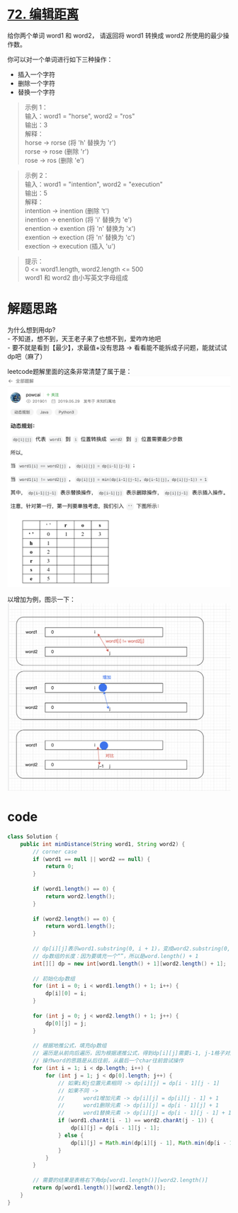 # [72. 编辑距离](https://leetcode.cn/problems/edit-distance/description/?envType=company&envId=bytedance&favoriteSlug=bytedance-thirty-days)

给你两个单词 word1 和 word2， 请返回将 word1 转换成 word2 所使用的最少操作数。

你可以对一个单词进行如下三种操作：
- 插入一个字符
- 删除一个字符
- 替换一个字符
 

>示例 1：<br>
输入：word1 = "horse", word2 = "ros"<br>
输出：3<br>
解释：<br>
horse -> rorse (将 'h' 替换为 'r')<br>
rorse -> rose (删除 'r')<br>
rose -> ros (删除 'e')

>示例 2：<br>
输入：word1 = "intention", word2 = "execution"<br>
输出：5<br>
解释：<br>
intention -> inention (删除 't')<br>
inention -> enention (将 'i' 替换为 'e')<br>
enention -> exention (将 'n' 替换为 'x')<br>
exention -> exection (将 'n' 替换为 'c')<br>
exection -> execution (插入 'u')
 

>提示：<br>
0 <= word1.length, word2.length <= 500<br>
word1 和 word2 由小写英文字母组成

# 解题思路
为什么想到用dp?<br>
    - 不知道，想不到，天王老子来了也想不到，爱咋咋地吧<br>
    - 要不就是看到【最少】，求最值+没有思路 -> 看看能不能拆成子问题，能就试试dp吧（麻了）<br>

leetcode题解里面的这条非常清楚了属于是：
![alt text](pic/image-4.png)

以增加为例，图示一下：
![alt text](pic/image-6.png)

# code
```java
class Solution {
    public int minDistance(String word1, String word2) {
        // corner case
        if (word1 == null || word2 == null) {
            return 0;
        }

        if (word1.length() == 0) {
            return word2.length();
        }

        if (word2.length() == 0) {
            return word1.length();
        }

        // dp[i][j]表示word1.substring(0, i + 1)，变成word2.substring(0, j + 1)，需要的最少操作数
        // dp数组的长度：因为要填充一个“”，所以是word.length() + 1
        int[][] dp = new int[word1.length() + 1][word2.length() + 1];

        // 初始化dp数组
        for (int i = 0; i < word1.length() + 1; i++) {
            dp[i][0] = i;
        }

        for (int j = 0; j < word2.length() + 1; j++) {
            dp[0][j] = j;
        }

        // 根据地推公式，填充dp数组
        // 遍历是从前向后遍历，因为根据递推公式，得到dp[i][j]需要i-1, j-1格子对应的值
        // 操作word的思路是从后往前，从最后一个char往前尝试操作
        for (int i = 1; i < dp.length; i++) {
            for (int j = 1; j < dp[0].length; j++) {
                // 如果i和j位置元素相同 -> dp[i][j] = dp[i - 1][j - 1]
                // 如果不同 ->
                //      word1增加元素 -> dp[i][j] = dp[i][j - 1] + 1
                //      word1删除元素 -> dp[i][j] = dp[i - 1][j] + 1
                //      word1替换元素 -> dp[i][j] = dp[i - 1][j - 1] + 1
                if (word1.charAt(i - 1) == word2.charAt(j - 1)) {
                    dp[i][j] = dp[i - 1][j - 1];
                } else {
                    dp[i][j] = Math.min(dp[i][j - 1], Math.min(dp[i - 1][j], dp[i - 1][j - 1])) + 1;
                }
            }
        }

        // 需要的结果是表格右下角dp[word1.length()][word2.length()]
        return dp[word1.length()][word2.length()];
    }
}
```
